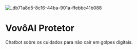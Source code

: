 ![_db71a8d5-8c16-44ba-901a-ffebbc41b088](https://github.com/dsilvaoficial/Proteja-Dos-Golpes-Digitais-/assets/170318768/6acbc1b1-0585-4364-9c7f-13517486b986)

# VovôAI Protetor

Chatbot sobre os cuidados para não cair em golpes digitais.
